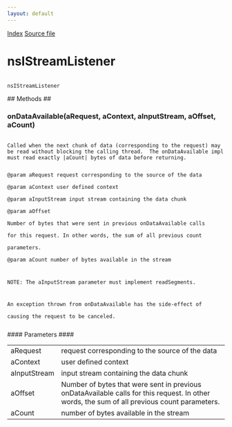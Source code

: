 ```yaml
---
layout: default
---
```

<div id='links'><a href="../index.html">Index</a>
<a href="http://dxr.mozilla.org/mozilla-central/source/netwerk/base/public/nsIStreamListener.idl">Source file</a>
</div>

# nsIStreamListener #
<code>  
nsIStreamListener  
  
</code>
## Methods ##

### onDataAvailable(aRequest, aContext, aInputStream, aOffset, aCount) ###
<code>  
Called when the next chunk of data (corresponding to the request) may  
be read without blocking the calling thread.  The onDataAvailable impl  
must read exactly |aCount| bytes of data before returning.  
  
@param aRequest request corresponding to the source of the data  
@param aContext user defined context  
@param aInputStream input stream containing the data chunk  
@param aOffset  
       Number of bytes that were sent in previous onDataAvailable calls  
       for this request. In other words, the sum of all previous count  
       parameters.  
@param aCount number of bytes available in the stream  
  
NOTE: The aInputStream parameter must implement readSegments.  
  
An exception thrown from onDataAvailable has the side-effect of  
causing the request to be canceled.  
  
</code>
#### Parameters ####

<table>

<tr>
<td>aRequest</td>
<td>request corresponding to the source of the data  
</td>
</tr>

<tr>
<td>aContext</td>
<td>user defined context  
</td>
</tr>

<tr>
<td>aInputStream</td>
<td>input stream containing the data chunk  
</td>
</tr>

<tr>
<td>aOffset</td>
<td>       Number of bytes that were sent in previous onDataAvailable calls  
       for this request. In other words, the sum of all previous count  
       parameters.  
</td>
</tr>

<tr>
<td>aCount</td>
<td>number of bytes available in the stream  
</td>
</tr>

</table>

